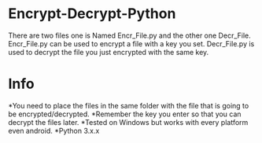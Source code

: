 # Encrypt-Decrypt-Python
There are two files one is Named Encr_File.py and the other one Decr_File. Encr_File.py can be used to encrypt a file with a key you set. Decr_File.py is used to decrypt the file you just encrypted with the same key.

# Info
*You need to place the files in the same folder with the file that is going to be encrypted/decrypted.
*Remember the key you enter so that you can decrypt the files later.
*Tested on Windows but works with every platform even android.
*Python 3.x.x
